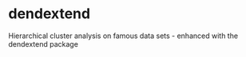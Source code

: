 # dendextend
Hierarchical cluster analysis on famous data sets - enhanced with the dendextend package
